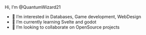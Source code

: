  Hi, I’m @QuantumWizard21
- 👀 I’m interested in Databases, Game development, WebDesign
- 🌱 I’m currently learning Svelte and godot
- 💞️ I’m looking to collaborate on OpenSource projects
<!---
QuantumWizard21/QuantumWizard21 is a ✨ special ✨ repository because its `README.md` (this file) appears on your GitHub profile.
You can click the Preview link to take a look at your changes.
--->
